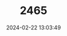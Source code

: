 ---
title: "2465"
category: "Baiomys musculus"
draft: false
date: 2024-02-22 13:03:49
languages:
  German: ["Südliche Amerikanische Zwergmaus", "Südliche Zwergmaus"]
  English: ["Southern Pygmy Mouse"]
---